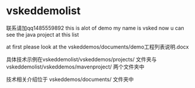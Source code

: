 # vskeddemolist

联系请加qq1485559892
this is alot of demo my name is vsked now u can see the java project at this list

at first please look at the vskeddemos/documents/demo工程列表说明.docx

具体技术示例在vskeddemolist/vskeddemos/projects/
文件夹与
vskeddemolist/vskeddemos/mavenproject/
两个文件夹中

技术相关介绍位于
vskeddemos/documents/
文件夹中

